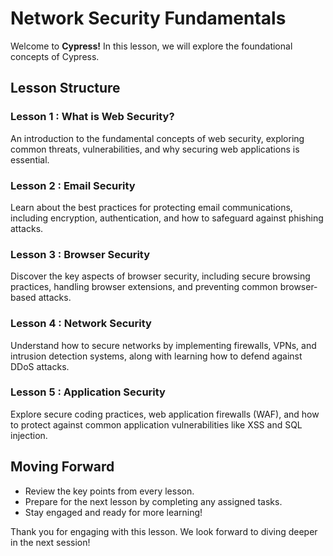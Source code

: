 
# Network Security Fundamentals

Welcome to **Cypress!** In this lesson, we will explore the foundational concepts of Cypress.

## Lesson Structure

### Lesson 1 : What is Web Security?

An introduction to the fundamental concepts of web security, exploring common threats, vulnerabilities, and why securing web applications is essential.

### Lesson 2 : Email Security

Learn about the best practices for protecting email communications, including encryption, authentication, and how to safeguard against phishing attacks.

### Lesson 3 : Browser Security
Discover the key aspects of browser security, including secure browsing practices, handling browser extensions, and preventing common browser-based attacks.

### Lesson 4 : Network Security
Understand how to secure networks by implementing firewalls, VPNs, and intrusion detection systems, along with learning how to defend against DDoS attacks.

### Lesson 5 : Application Security
Explore secure coding practices, web application firewalls (WAF), and how to protect against common application vulnerabilities like XSS and SQL injection.

## Moving Forward

-   Review the key points from every lesson.
-   Prepare for the next lesson by completing any assigned tasks.
-   Stay engaged and ready for more learning!

Thank you for engaging with this lesson. We look forward to diving deeper in the next session!
<!--stackedit_data:
eyJoaXN0b3J5IjpbMTEwODY4NTkzNiwtMTU2Njc0Njk5OF19
-->